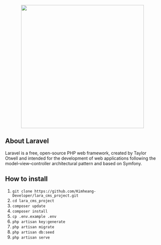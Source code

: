 <p align="center"><a href="https://laravel.com" target="_blank"><img src="https://raw.githubusercontent.com/laravel/art/master/logo-lockup/5%20SVG/2%20CMYK/1%20Full%20Color/laravel-logolockup-cmyk-red.svg" width="400"></a></p>

## About Laravel

Laravel is a free, open-source PHP web framework, created by Taylor Otwell and intended for the development of web applications following the model–view–controller architectural pattern and based on Symfony.

## How to install

<ol>
    <li><code>git clone https://github.com/Kimheang-Developer/lara_cms_project.git</code></li>
    <li><code>cd lara_cms_project</code></li>
    <li><code>composer update</code></li>
    <li><code>composer install</code></li>
    <li><code>cp .env.example .env</code></li>
    <li><code>php artisan key:generate</code></li>
    <li><code>php artisan migrate</code></li>
    <li><code>php artisan db:seed</code></li>
    <li><code>php artisan serve</code></li>
</ol>
